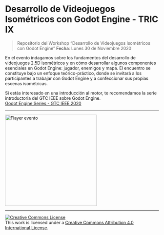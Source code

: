 #  Desarrollo de Videojuegos Isométricos con Godot Engine - TRIC IX

> Repositorio del Workshop “Desarrollo de Videojuegos Isométricos con Godot Engine” 
> **Fecha**: Lunes 30 de Noviembre 2020

En el evento indagamos sobre los fundamentos del desarrollo de videojuegos 2.5D isométricos y en cómo desarrollar algunos componentes esenciales en Godot Engine: jugador, enemigos y mapa. El encuentro se constituye bajo un enfoque teórico-práctico, donde se invitará a los participantes a trabajar con Godot Engine y a confeccionar sus propias escenas isométricas. 

Si estás interesado en una introducción al motor, te recomendamos la serie introductoria del GTC IEEE sobre Godot Engine.\
[Godot Engine Series - GTC IEEE 2020](https://www.youtube.com/watch?v=QAfQlEqiXWI&list=PLZUfxOM7riwAUVpU0Ae5nOWvhiLicAk2s&ab_channel=IEEEGTC)
<hr>
<img alt="Flayer evento" style="border-width:0" src="https://r9.ieee.org/ar-cis-gaming/wp-content/uploads/sites/27/TRIC-IX-CURSOGODOT.jpg"  width="300" height="300" />
<hr>
<a rel="license" href="http://creativecommons.org/licenses/by/4.0/"><img alt="Creative Commons License" style="border-width:0" src="https://i.creativecommons.org/l/by/4.0/88x31.png" /></a><br />This work is licensed under a <a rel="license" href="http://creativecommons.org/licenses/by/4.0/">Creative Commons Attribution 4.0 International License</a>.
